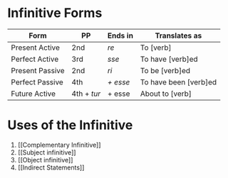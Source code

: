 # Infinitive Forms
| Form            | PP  | Ends in  | Translates as         |
| --------------- | --- | -------- | --------------------- |
| Present Active  | 2nd | *re*     | To [verb]             |
| Perfect Active  | 3rd | *sse*    | To have [verb]ed      |
| Present Passive | 2nd | *ri*     | To be [verb]ed        |
| Perfect Passive | 4th | *+ esse* | To have been [verb]ed |
| Future Active   | 4th + *tur*    | + esse         | About to [verb]                      |
# Uses of the Infinitive
1. [[Complementary Infinitive]]
2. [[Subject infinitive]]
3. [[Object infinitive]]
4. [[Indirect Statements]]
